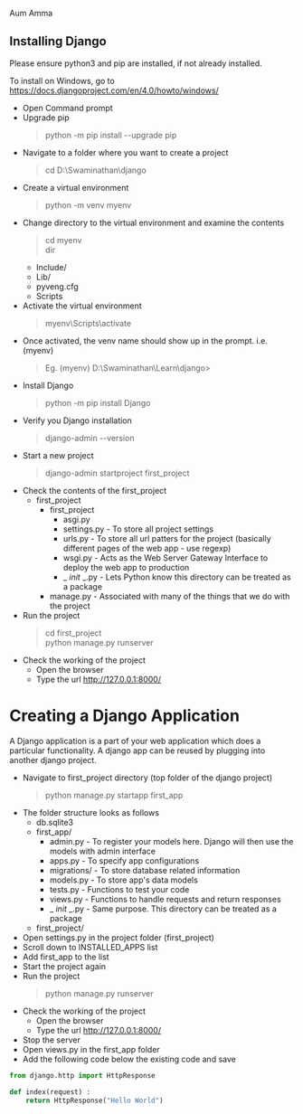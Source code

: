 Aum Amma

## Installing Django

Please ensure python3 and pip are installed, if not already installed.

To install on Windows, go to https://docs.djangoproject.com/en/4.0/howto/windows/
- Open Command prompt
- Upgrade pip
  > python -m pip install --upgrade pip <br>
- Navigate to a folder where you want to create a project
  > cd D:\Swaminathan\django <br>
- Create a virtual environment
  > python -m venv myenv <br>
- Change directory to the virtual environment and examine the contents
  > cd myenv <br>
  > dir <br>
  * Include/
  * Lib/
  * pyveng.cfg
  * Scripts
- Activate the virtual environment
  > myenv\Scripts\activate <br>
- Once activated, the venv name should show up in the prompt. i.e. (myenv) 
  > Eg. (myenv) D:\Swaminathan\Learn\django> <br>
- Install Django
  > python -m pip install Django <br>
- Verify you Django installation
  > django-admin --version <br>
- Start a new project
  > django-admin startproject first_project <br>
- Check the contents of the first_project
  * first_project
    * first_project
      * asgi.py
      * settings.py  - To store all project settings
      * urls.py  - To store all url patters for the project (basically different pages of the web app - use regexp)
      * wsgi.py - Acts as the Web Server Gateway Interface to deploy the web app to production
      * _ _init_ _.py  - Lets Python know this directory can be treated as a package
    * manage.py  - Associated with many of the things that we do with the project
- Run the project
  > cd first_project <br>
  > python manage.py runserver <br>
- Check the working of the project
  * Open the browser
  * Type the url http://127.0.0.1:8000/

# Creating a Django Application

A Django application is a part of your web application which does a particular functionality. A django app can be reused by plugging into another django project.

* Navigate to first_project directory (top folder of the django project)
  > python manage.py startapp first_app
* The folder structure looks as follows
  * db.sqlite3
  * first_app/
    * admin.py  - To register your models here. Django will then use the models with admin interface
    * apps.py  - To specify app configurations
    * migrations/  - To store database related information 
    * models.py  - To store app's data models
    * tests.py  - Functions to test your code
    * views.py  - Functions to handle requests and return responses 
    * _ _init_ _.py  - Same purpose. This directory can be treated as a package
  * first_project/
* Open settings.py in the project folder (first_project)
* Scroll down to INSTALLED_APPS list
* Add first_app to the list
* Start the project again
* Run the project
  > python manage.py runserver <br>
* Check the working of the project
  * Open the browser
  * Type the url http://127.0.0.1:8000/ 
* Stop the server
* Open views.py in the first_app folder
* Add the following code below the existing code and save
``` python
from django.http import HttpResponse

def index(request) :
    return HttpResponse("Hello World")
```
